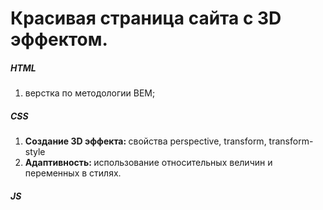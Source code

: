 # Красивая страница сайта с 3D эффектом.

<h5> HTML</h5>

1. верстка по методологии BEM;

<h5> CSS </h5>

1. <b> Создание 3D эффекта: </b> свойства perspective, transform, transform-style
2. <b> Адаптивность: </b> использование относительных величин и переменных в стилях.

<h5> JS</h5>
